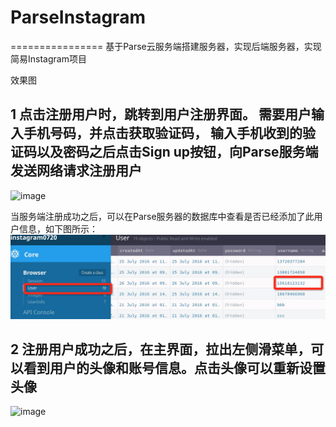 # ParseInstagram
================
基于Parse云服务端搭建服务器，实现后端服务器，实现简易Instagram项目

效果图

1 点击注册用户时，跳转到用户注册界面。 需要用户输入手机号码，并点击获取验证码，
输入手机收到的验证码以及密码之后点击Sign up按钮，向Parse服务端发送网络请求注册用户
-------------------

![image](https://github.com/McoyJiang/ParseInstagram/raw/master/ParseStarterProject/register2.gif)

当服务端注册成功之后，可以在Parse服务器的数据库中查看是否已经添加了此用户信息，如下图所示：
![image](https://github.com/McoyJiang/ParseInstagram/raw/master/IMAGES/parse_database.png)



2 注册用户成功之后，在主界面，拉出左侧滑菜单，可以看到用户的头像和账号信息。点击头像可以重新设置头像
-------------------------

![image](https://github.com/McoyJiang/ParseInstagram/raw/master/IMAGES/uploadllogo.gif)
